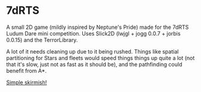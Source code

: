 7dRTS
=====

A small 2D game (mildly inspired by Neptune's Pride) made for the 7dRTS Ludum Dare mini competition.
Uses Slick2D (lwjgl + jogg 0.0.7 + jorbis 0.0.15) and the TerrorLibrary.

A lot of it needs cleaning up due to it being rushed. Things like spatial partitioning for Stars 
and fleets would speed things things up quite a lot (not that it's slow, just not as fast as 
it should be), and the pathfinding could benefit from A*.

[Simple skirmish!](screenshots/screen4.png)
